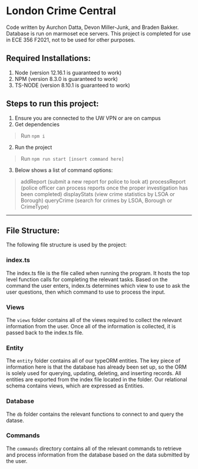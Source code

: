 # London Crime Central

Code written by Aurchon Datta, Devon Miller-Junk, and Braden Bakker. Database is run on marmoset ece servers. This project is completed for use in ECE 356 F2021, not to be used for other purposes.

## Required Installations:
1. Node (version 12.16.1 is guaranteed to work)
2. NPM (version 8.3.0 is guaranteed to work)
3. TS-NODE (version 8.10.1 is guaranteed to work)

## Steps to run this project:
1. Ensure you are connected to the UW VPN or are on campus
2. Get dependencies
>Run `npm i`
2. Run the project
> Run `npm run start [insert command here]`
3. Below shows a list of command options:
>addReport (submit a new report for police to look at)
>processReport (police officer can process reports once the proper investigation has been completed)
>displayStats (view crime statistics by LSOA or Borough)
>queryCrime (search for crimes by LSOA, Borough or CrimeType)

-----
## File Structure:

The following file structure is used by the project:

### index.ts
The index.ts file is the file called when running the program. It hosts the top level function calls for completing the relevant tasks. Based on the command the user enters, index.ts determines which view to use to ask the user questions, then which command to use to process the input.
### Views
The `views` folder contains all of the views required to collect the relevant information from the user. Once all 
of the information is collected, it is passed back to the index.ts file.

### Entity
The `entity` folder contains all of our typeORM entities. The key piece of information here is that the database has already
been set up, so the ORM is solely used for querying, updating,
deleting, and inserting records. All entities are exported from
the index file located in the folder. Our relational schema 
contains views, which are expressed as Entities.

### Database
The `db` folder contains the relevant functions to connect to and query the datase.

### Commands
The `commands` directory contains all of the relevant commands
to retrieve and process information from the database based on
the data submitted by the user.
